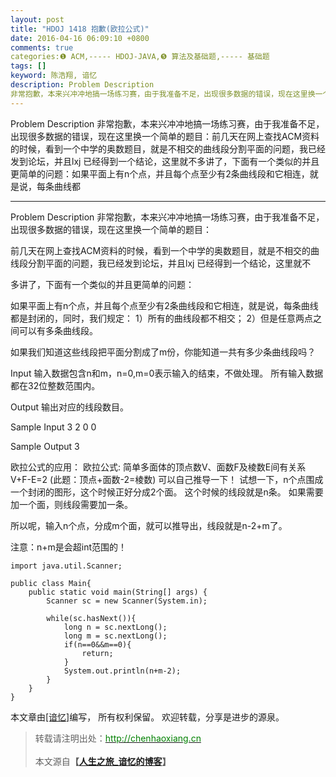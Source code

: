 ```yaml
---
layout: post
title: "HDOJ 1418 抱歉(欧拉公式)"
date: 2016-04-16 06:09:10 +0800
comments: true
categories:❶ ACM,----- HDOJ-JAVA,❺ 算法及基础题,----- 基础题
tags: []
keyword: 陈浩翔, 谙忆
description: Problem Description 
非常抱歉，本来兴冲冲地搞一场练习赛，由于我准备不足，出现很多数据的错误，现在这里换一个简单的题目：前几天在网上查找ACM资料的时候，看到一个中学的奥数题目，就是不相交的曲线段分割平面的问题，我已经发到论坛，并且lxj 已经得到一个结论，这里就不多讲了，下面有一个类似的并且更简单的问题：如果平面上有n个点，并且每个点至少有2条曲线段和它相连，就是说，每条曲线都 
---
```



Problem Description 
非常抱歉，本来兴冲冲地搞一场练习赛，由于我准备不足，出现很多数据的错误，现在这里换一个简单的题目：前几天在网上查找ACM资料的时候，看到一个中学的奥数题目，就是不相交的曲线段分割平面的问题，我已经发到论坛，并且lxj 已经得到一个结论，这里就不多讲了，下面有一个类似的并且更简单的问题：如果平面上有n个点，并且每个点至少有2条曲线段和它相连，就是说，每条曲线都
<!-- more -->
----------

Problem Description
非常抱歉，本来兴冲冲地搞一场练习赛，由于我准备不足，出现很多数据的错误，现在这里换一个简单的题目：

前几天在网上查找ACM资料的时候，看到一个中学的奥数题目，就是不相交的曲线段分割平面的问题，我已经发到论坛，并且lxj 已经得到一个结论，这里就不

多讲了，下面有一个类似的并且更简单的问题：

如果平面上有n个点，并且每个点至少有2条曲线段和它相连，就是说，每条曲线都是封闭的，同时，我们规定：
1）所有的曲线段都不相交；
2）但是任意两点之间可以有多条曲线段。

如果我们知道这些线段把平面分割成了m份，你能知道一共有多少条曲线段吗？

 

Input
输入数据包含n和m，n=0,m=0表示输入的结束，不做处理。
所有输入数据都在32位整数范围内。
 

Output
输出对应的线段数目。
 

Sample Input
3 2
0 0
 

Sample Output
3


欧拉公式的应用：
欧拉公式:
简单多面体的顶点数V、面数F及棱数E间有关系　
V+F-E=2
(此题：顶点+面数-2=棱数)
可以自己推导一下！
试想一下，n个点围成一个封闭的图形，这个时候正好分成2个面。
这个时候的线段就是n条。
如果需要加一个面，则线段需要加一条。

所以呢，输入n个点，分成m个面，就可以推导出，线段就是n-2+m了。


注意：n+m是会超int范围的！



```
import java.util.Scanner;

public class Main{
	public static void main(String[] args) {
		Scanner sc = new Scanner(System.in);
		
		while(sc.hasNext()){
			long n = sc.nextLong();
			long m = sc.nextLong();
			if(n==0&&m==0){
				return;
			}
			System.out.println(n+m-2);
		}
	}
}

```

本文章由<a href="http://chenhaoxiang.cn/">[谙忆]</a>编写， 所有权利保留。 
欢迎转载，分享是进步的源泉。
<blockquote cite='陈浩翔'>
<p background-color='#D3D3D3'>转载请注明出处：<a href='http://chenhaoxiang.cn'><font color="green">http://chenhaoxiang.cn</font></a><br><br>
本文源自<strong>【<a href='http://chenhaoxiang.cn' target='_blank'>人生之旅_谙忆的博客</a>】</strong></p>
</blockquote>

